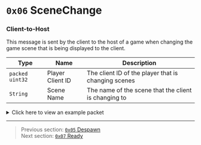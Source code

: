 # `0x06` SceneChange

### Client-to-Host

This message is sent by the client to the host of a game when changing the game scene that is being displayed to the client.

| Type | Name | Description |
| --- | --- | --- |
| `packed uint32` | Player Client ID | The client ID of the player that is changing scenes |
| `String` | Scene Name | The name of the scene that the client is changing to |

<details>
    <summary>Click here to view an example packet</summary>

```
01                                # Reliable packet
0003                              # Nonce
150005                            # Hazel message (tag of 0x05 = GameData)
    d3503f8a                      # Game ID: -1975562029 (REDSUS)
    0e0006                        # Hazel message (tag of 0x06 = SceneChange)
        fda810                    # Player Client ID: 267389
        0a4f6e6c696e6547616d65    # Scene Name: OnlineGame
```
</details>

---

> Previous section: [`0x05` Despawn](05_despawn.md)<br>
> Next section: [`0x07` Ready](07_ready.md)
